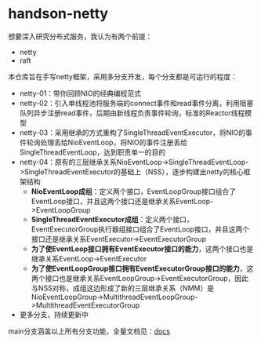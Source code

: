 # handson-netty
想要深入研究分布式服务，我认为有两个前提：
- netty
- raft

本仓库旨在手写netty框架，采用多分支开发，每个分支都是可运行的程度：
- netty-01：带你回顾NIO的经典编程范式
- netty-02：引入单线程池将服务端的connect事件和read事件分离，利用阻塞队列异步注册read事件，后期由新线程负责事件轮询，标准的Reactor线程模型
- netty-03：采用继承的方式重构了SingleThreadEventExecutor，将NIO的事件轮询处理丢给NioEventLoop，将NIO的事件注册丢给SingleThreadEventLoop，达到职责单一的目的
- netty-04：原有的三层继承关系NioEventLoop->SingleThreadEventLoop->SingleThreadEventExecutor的基础上（NSS），逐步构建出netty的核心框架结构
  - **NioEventLoop成组**：定义两个接口，EventLoopGroup接口组合了EventLoop接口，并且这两个接口还是继承关系EventLoop->EventLoopGroup
  - **SingleThreadEventExecutor成组**：定义两个接口，EventExecutorGroup执行器组接口组合了EventLoop接口，并且这两个接口还是继承关系EventExecutor->EventExecutorGroup
  - **为了使EventLoop接口拥有EventExecutor接口的能力**，这两个接口也是继承关系EventLoop->EventExecutor
  - **为了使EventLoopGroup接口拥有EventExecutorGroup接口的能力**，这两个接口也是继承关系EventLoopGroup->EventExecutorGroup，因此与NSS对称，成组这边形成了新的三层继承关系（NMM）是NioEventLoopGroup->MultithreadEventLoopGroup->MultithreadEventExecutorGroup
- 更多分支，持续更新中

main分支涵盖以上所有分支功能，全量文档见：[docs](docs)
